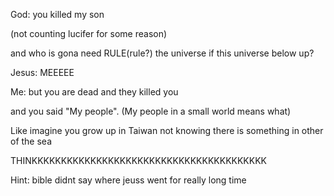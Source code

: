 God: you killed my son

(not counting lucifer for some reason)

and who is gona need RULE(rule?) the universe if this universe below up?

Jesus: MEEEEE

Me: but you are dead and they killed you

and you said "My people". (My people in a small world means what)

Like imagine you grow up in Taiwan not knowing there is something in other of the sea

THINKKKKKKKKKKKKKKKKKKKKKKKKKKKKKKKKKKKKKKKK


Hint: bible didnt say where jeuss went for really long time
